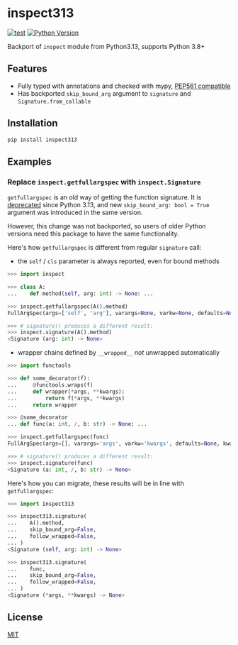 # inspect313

[![test](https://github.com/wemake-services/inspect313/actions/workflows/test.yml/badge.svg?branch=master&event=push)](https://github.com/wemake-services/inspect313/actions/workflows/test.yml)
[![Python Version](https://img.shields.io/pypi/pyversions/inspect313.svg)](https://pypi.org/project/inspect313/)

Backport of `inspect` module from Python3.13, supports Python 3.8+

## Features

- Fully typed with annotations and checked with mypy, [PEP561 compatible](https://www.python.org/dev/peps/pep-0561/)
- Has backported `skip_bound_arg` argument to `signature` and `Signature.from_callable`

## Installation

```bash
pip install inspect313
```

## Examples

### Replace `inspect.getfullargspec` with `inspect.Signature`

`getfullargspec` is an old way of getting the function signature.
It is [deprecated](https://github.com/python/cpython/issues/108901) since Python 3.13,
and new `skip_bound_arg: bool = True` argument was introduced in the same version.

However, this change was not backported, so users of older Python versions
need this package to have the same functionality.

Here's how `getfullargspec` is different from regular `signature` call:

- the `self` / `cls` parameter is always reported, even for bound methods

```python
>>> import inspect

>>> class A:
...    def method(self, arg: int) -> None: ...

>>> inspect.getfullargspec(A().method)
FullArgSpec(args=['self', 'arg'], varargs=None, varkw=None, defaults=None, kwonlyargs=[], kwonlydefaults=None, annotations={'return': None, 'arg': <class 'int'>})

>>> # signature() produces a different result:
>>> inspect.signature(A().method)
<Signature (arg: int) -> None>

```

- wrapper chains defined by `__wrapped__` *not* unwrapped automatically

```python
>>> import functools

>>> def some_decorator(f):
...     @functools.wraps(f)
...     def wrapper(*args, **kwargs):
...         return f(*args, **kwargs)
...     return wrapper

>>> @some_decorator
... def func(a: int, /, b: str) -> None: ...

>>> inspect.getfullargspec(func)
FullArgSpec(args=[], varargs='args', varkw='kwargs', defaults=None, kwonlyargs=[], kwonlydefaults=None, annotations={'return': None})

>>> # signature() produces a different result:
>>> inspect.signature(func)
<Signature (a: int, /, b: str) -> None>

```

Here's how you can migrate, these results will be in line with `getfullargspec`:

```python
>>> import inspect313

>>> inspect313.signature(
...    A().method, 
...    skip_bound_arg=False, 
...    follow_wrapped=False,
... )
<Signature (self, arg: int) -> None>

>>> inspect313.signature(
...    func, 
...    skip_bound_arg=False, 
...    follow_wrapped=False,
... )
<Signature (*args, **kwargs) -> None>

```

## License

[MIT](https://github.com/wemake-services/inspect313/blob/master/LICENSE)
